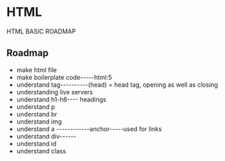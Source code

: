 
# HTML

HTML BASIC ROADMAP





## Roadmap



- make html file
- make boilerplate code-----html:5
- understand tag----------(head) = head tag, opening as well as closing
- understanding live servers
- understand h1-h6---- headings
- understand p
- understand br 
- understand img
- understand a  ------------anchor-----used for links
- understand div------
- understand id
- understand class


